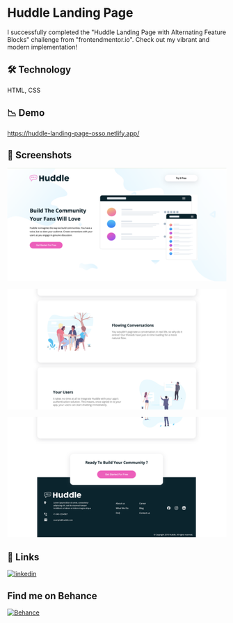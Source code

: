 # Huddle Landing Page

I successfully completed the "Huddle Landing Page with Alternating Feature Blocks" challenge from "frontendmentor.io". Check out my vibrant and modern implementation!


## 🛠 Technology

HTML, CSS

## 📉 Demo

https://huddle-landing-page-osso.netlify.app/

## 📸 Screenshots

![App Screenshot](https://github.com/sedaballi/HTML-CSS-Workspace/blob/main/huddle%20landing%20page/images/Ekran%20Resmi%202024-01-31%2019.17.56.png?raw=true)

![App Screenshot](https://github.com/sedaballi/HTML-CSS-Workspace/blob/main/huddle%20landing%20page/images/Ekran%20Resmi%202024-01-31%2019.18.26.png?raw=true)

![App Screenshot](https://github.com/sedaballi/HTML-CSS-Workspace/blob/main/huddle%20landing%20page/images/Ekran%20Resmi%202024-01-31%2019.18.42.png?raw=true)

## 🔗 Links

[![linkedin](https://img.shields.io/badge/linkedin-0A66C2?style=for-the-badge&logo=linkedin&logoColor=white)](https://www.linkedin.com/in/sedaballi/)

## Find me on Behance

[![Behance](https://img.shields.io/badge/Behance-sedaballi-orange?style=for-the-badge&logo=behance&logoColor=white)](https://www.behance.net/sedaballi)